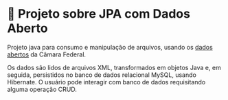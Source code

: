 # 💾 Projeto sobre JPA com Dados Aberto

Projeto java para consumo e manipulação de arquivos, usando os [dados abertos](https://dadosabertos.camara.leg.br/) da Câmara Federal.

Os dados são lidos de arquivos XML, transformados em objetos Java e, em seguida, persistidos no banco de dados 
relacional MySQL, usando Hibernate. O usuário pode interagir com banco de dados requisitando alguma operação CRUD. 
